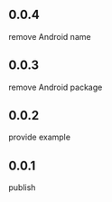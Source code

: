 ## 0.0.4

remove Android name

## 0.0.3

remove Android package

## 0.0.2

provide example

## 0.0.1

publish